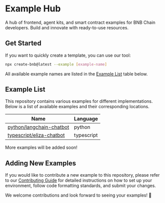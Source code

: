 # Example Hub

A hub of frontend, agent kits, and smart contract examples for BNB Chain developers. Build and innovate with ready-to-use resources.

## Get Started

If you want to quickly create a template, you can use our tool:

```sh
npx create-bnb@latest --example [example-name]
```

All available example names are listed in the [Example List](#example-list) table below.

## Example List

This repository contains various examples for different implementations. Below is a list of available examples and their corresponding locations.

| Name                                                   | Language   |
| ------------------------------------------------------ | ---------- |
| [python/langchain-chatbot](./python/langchain-chatbot) | python     |
| [typescript/eliza-chatbot](./typescript/eliza-chatbot) | typescript |

More examples will be added soon!

## Adding New Examples

If you would like to contribute a new example to this repository, please refer to our [Contributing Guide](CONTRIBUTING.md) for detailed instructions on how to set up your environment, follow code formatting standards, and submit your changes.

We welcome contributions and look forward to seeing your examples! 🚀
